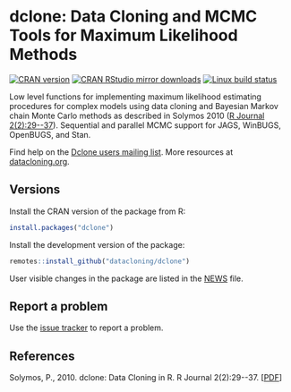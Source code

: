 # dclone: Data Cloning and MCMC Tools for Maximum Likelihood Methods

[![CRAN version](https://www.r-pkg.org/badges/version/dclone)](https://cran.rstudio.com/web/packages/dclone/index.html)
[![CRAN RStudio mirror downloads](https://cranlogs.r-pkg.org/badges/grand-total/dclone)](https://www.rdocumentation.org/packages/dclone)
[![Linux build status](https://travis-ci.org/datacloning/dclone.svg?branch=master)](https://travis-ci.org/datacloning/dclone)

Low level functions for implementing
maximum likelihood estimating procedures for
complex models using data cloning and Bayesian
Markov chain Monte Carlo methods
as described in Solymos 2010 ([R Journal 2(2):29--37](https://journal.r-project.org/archive/2010-2/RJournal_2010-2_Solymos.pdf)).
Sequential and parallel MCMC support
for JAGS, WinBUGS, OpenBUGS, and Stan.

Find help on the [Dclone users mailing list](https://groups.google.com/forum/#!forum/dclone-users).
More resources at [datacloning.org](https://datacloning.org).

## Versions

Install the CRAN version of the package from R:

```R
install.packages("dclone")
```

Install the development version of the package:

```R
remotes::install_github("datacloning/dclone")
```

User visible changes in the package are listed in the [NEWS](https://github.com/datacloning/dclone/blob/master/NEWS.md) file.

## Report a problem

Use the [issue tracker](https://github.com/datacloning/dclone/issues)
to report a problem.

## References

Solymos, P., 2010. dclone: Data Cloning in R. R Journal 2(2):29--37. [[PDF](https://journal.r-project.org/archive/2010-2/RJournal_2010-2_Solymos.pdf)]
